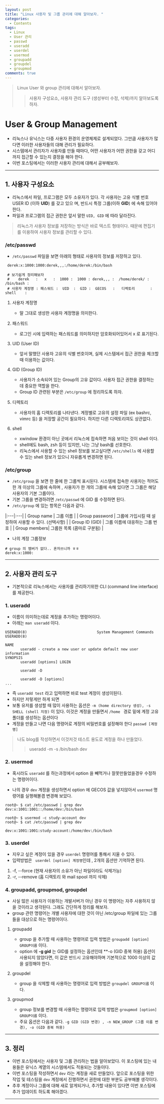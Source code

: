 ```yaml
---
layout: post
title: "Linux 사용자 및 그룹 관리에 대해 알아보자. "
categories:
  - Contents
tags:
  - Linux
  - User 관리
  - passwd
  - useradd
  - userdel
  - usermod
  - groupadd
  - groupdel
  - groupmod
comments: true
--- 
```


> Linux User 와 group 관리에 대해서 알아보자.
>> 사용자 구성요소, 사용자 관리 도구 (생성부터 수정, 삭제)까지 알아보도록 하자.

# User & Group Management 

 - 리눅스나 유닉스는 다중 사용자 환경의 운영체제로 설계되었다. 그만큼 사용자가 많다면 이러한 사용자들의 대해 관리가 필요하다.
 - 시스템에서 관리자가 사용자를 만들 때마다, 어떤 사용자가 어떤 권한을 갖고 어디까지 접근할 수 있는지 결정을 해야 한다.
 - 이번 포스팅에서는 이러한 사용자 관리에 대해서 공부해보자.
 
---
## 1. 사용자 구성요소 

  - 리눅스에서 파일, 프로그램은 모두 소유자가 있다. 각 사용자는 고유 식별 번호 USER ID (이하 **UID**) 를 갖고 있으
며, 반드시 특정 그룹(이하 **GID**) 에 속해 있어야 한다.
  - 파일과 프로그램의 접근 권한은 앞서 말한 ```UID, GID``` 에 따라 달라진다.


> 리눅스가 사용자 정보를 저장하는 방식은 바로 텍스트 형태이다. 때문에 편집기를 이용하여 사용자 정보를 관리할 수 있다.

### /etc/passwd

   - ```/etc/passwd``` 파일을 보면 아래의 형태로 사용자의 정보를 저장하고 있다.

```shell
 derek:x:1000:1000:derek,,,:/home/derek:/bin/bash

 # 보기쉽게 정리해보자
 #    derek   :   x   :  1000 :  1000 : derek,,, :  /home/derek/ :  /bin/bash :
 # 사용자 계정명 : 패스워드 :  UID  :  GID :  GECOS   :   디렉토리       :   shell    :

```
 1. 사용자 계정명
     - 말 그대로 생성한 사용자 계정명을 의미한다.

 2. 패스워드
     - 로그인 시에 입력하는 패스워드를 의미하지만 암호화되어있어서 x 로 표기된다.

 3. UID (User ID)
      - 앞서 말했던 사용자 고유의 식별 번호이며, 실제 시스템에서 접근 권한을 체크할 때 이용하는 값이다.

 4. GID (Group ID)
      - 사용자가 소속되어 있는 Group의 고유 값이다. 사용자 접근 권한을 결정하는 데 중요한 역할을 한다.
      - Group ID 관련된 부분은 ```/etc/group``` 에 정리하도록 하자.

 5. 디렉토리
     - 사용자의 홈 디렉토리를 나타낸다. 계정별로 고유의 설정 파일 (ex bashrc, vimrc 등) 을 저장할 공간이 필요하다. 하지만 다른 디렉토리여도 상관없다.

 6. shell
     - xwindow 환경이 아닌 곳에서 리눅스에 접속하면 처음 보이는 것이 shell 이다.
     - shell에도 bash, zsh 등이 있지만, 나는 그냥 bash를 선호한다.
     - 리눅스에서 사용할 수 있는 shell 정보를 보고싶다면 ```/etc/shells``` 에 사용할 수 있는 shell 정보가 있으니 자유롭게 변경하면 된다.

### /etc/group

 - ```/etc/group``` 을 보면 한 줄에 한 그룹씩 표시된다. 시스템에 접속한 사용자는 적어도 한 개 이상의 그룹에 속하며
, 사용자가 한 개의 그룹에 속해 있다면 그 그룹은 해당 사용자의 기본 그룹이다.
 - 기본 그룹을 변경하려면 ```/etc/passwd``` 에 GID 를 수정하면 된다.
 - ```/etc/group``` 에 있는 항목은 다음과 같다.

 |:---|:---|
 | Group name | 그룹 이름 |
 | Group password | 그룹에 가입시킬 때 설정하여 사용할 수 있다. (선택사항) |
 | Group ID (GID) | 그룹 이름에 대응하는 그룹 번호 |
 | Group members| 그룹원 목록 (콤마로 구분됨) |

  - 나의 계정 그룹정보

 ```shell
 # group 의 멤버가 없다.. 혼자쓰니까 ㅎㅎ
 derek:x:1000:
 ```
---
## 2. 사용자 관리 도구

 - 기본적으로 리눅스에서는 사용자를 관리하기위한 CLI (command line interface) 를 제공한다.

### 1. **useradd** 
  - 이름이 의미하는데로 계정을 추가하는 명령어이다. 
  - 아래는 ```man useradd``` 이다.
  
```
USERADD(8)                                System Management Commands                                USERADD(8)

NAME
       useradd - create a new user or update default new user information
SYNOPSIS
       useradd [options] LOGIN

       useradd -D

       useradd -D [options]
... 
```
  - 즉 ```useradd test``` 라고 입력하면 바로 test 계정이 생성이된다. 
  - 하지만 저렇게만 하게 되면 
  - 보통 유저를 생성할 때 많이 사용하는 옵션은 ```-m (home directory 생성), -s SHELL (shell 지정)``` 이 있다. 이것은 계정을 만들면서 ```/home ```  경로 밑에 계정 고유 폴더를 생성하는 옵션이다
  - 계정을 만들고 나면 다음 명령어로 계정의 비밀번호를 설정해야 한다 ```passwd [계정명]```
  
> 나도 blog를 작성하면서 이것저것 테스트 용도로 계정을 하나 만들었다.
>> useradd -m -s /bin/bash dev

### 2. **usermod** 
  - 혹시라도 ```useradd``` 를 하는과정에서 option 을 빼먹거나 잘못만들었을경우 수정하는 명령어이다.

  - 나의 경우 ```dev``` 계정을 생성하면서 option 에 GECOS 값을 넣지않아서 ```usermod``` 명령어를 실행해볼겸 변경해 보았다. 

```shell
root@~ $ cat /etc/passwd | grep dev
dev:x:1001:1001::/home/dev:/bin/bash
  
root@~ $ usermod -c study-account dev
root@~ $ cat /etc/passwd | grep dev

dev:x:1001:1001:study-account:/home/dev:/bin/bash
```

### 3. **userdel** 

 - 지우고 싶은 계정이 있을 경우 ```userdel``` 명령어를 통해서 지울 수 있다. 
 - 입력방법은 ``` userdel [option] 계정명```인데 , 2개의 옵션만 기억하면 된다. 

 1. -f, --force  (현재 사용자의 소유가 아닌 파일이라도 삭제가능)
 2. -r, --remove (홈 디렉토리 와 mail spool 까지 삭제)

### 4. groupadd, groupmod, groupdel 
 - 사실 많은 사용자가 이용하는 개발서버가 아닌 경우 이 명령어는 자주 사용하지 않을 것이라고 생각된다. 그래도 간단하게 정리를 해보자. 
 - group 관련 명령어는 개별 사용자에 대한 것이 아닌 /etc/group 파일에 있는 그룹들을 대상으로 하는 명령어이다. 

 1. groupadd 
     - group 을 추가할 때 사용하는 명령어로 입력 방법은 ```groupadd [option] GROUP이름``` 이다.
     - option 에 **-g  gid** 는 GID를 설정하는 옵션인데 **-o (GID 중복 허용) 옵션이 사용되지 않았다면, 이 값은 반드시 고유해야하며 기본적으로 1000 이상의 값을 설정해야 한다. 

 2. groupdel
     - group 을 삭제할 때 사용하는 명령어로 입력 방법은 ```groupdel GROUP이름``` 이다. 

 3. groupmod
     - group 정보를 변경할 때 사용하는 명령어로 입력 방법은 ```groupmod [option] GROUP이름``` 이다.
     - 주요 옵션은 다음과 같다. ```-g GID (GID 변경) , -n NEW_GROUP (그룹 이름 변경), -o (GID 중복 허용)``` 

---
## 3. 정리 
 - 이번 포스팅에서는 사용자 및 그룹 관리하는 법을 알아보았다. 이 포스팅에 있는 내용들은 유닉스 계열의 시스템에서도 적용되는 것들이다.
 - 이번 포스팅을 작성하면서 ```dev``` 라는 계정을 새로 만들었다. 앞으로 포스팅을 위한 작업 및 테스팅을 ```dev``` 계정에서 진행하면서 권한에 대한 부분도 공부해볼 생각이다. 
 - 추후 계정이나 그룹에 대해 새로 알게되거나, 추가할 내용이 있다면 이번 포스팅에 추가 업데이트 하도록 해야겠다. 

 ---
